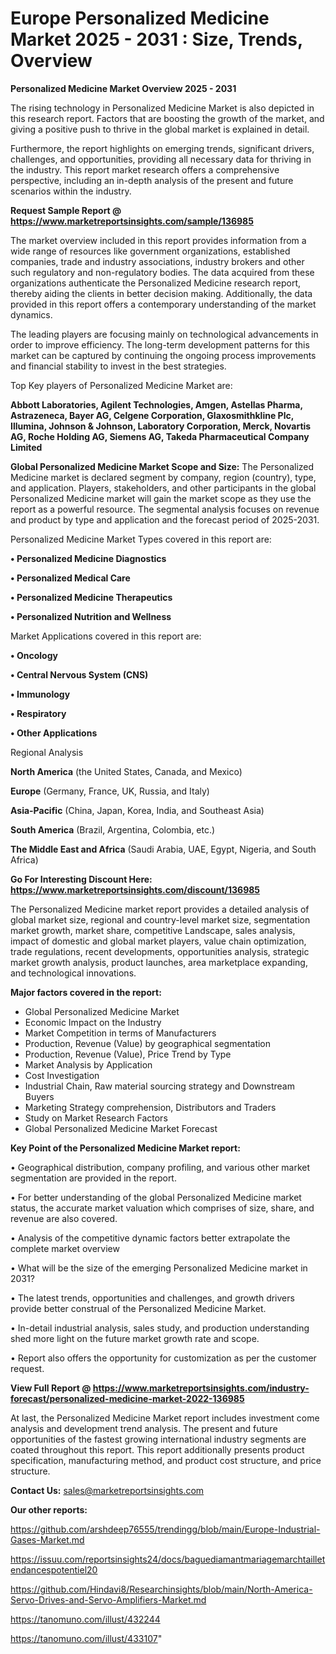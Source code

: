 # Europe Personalized Medicine Market 2025 - 2031 : Size, Trends, Overview

<Strong> Personalized Medicine Market Overview 2025 - 2031</strong>

The rising technology in Personalized Medicine Market is also depicted in this research report. Factors that are boosting the growth of the market, and giving a positive push to thrive in the global market is explained in detail.

Furthermore, the report highlights on emerging trends, significant drivers, challenges, and opportunities, providing all necessary data for thriving in the industry. This report market research offers a comprehensive perspective, including an in-depth analysis of the present and future scenarios within the industry.

<strong>Request Sample Report @ <a href=https://www.marketreportsinsights.com/sample/136985>https://www.marketreportsinsights.com/sample/136985</a></strong>

The market overview included in this report provides information from a wide range of resources like government organizations, established companies, trade and industry associations, industry brokers and other such regulatory and non-regulatory bodies. The data acquired from these organizations authenticate the Personalized Medicine research report, thereby aiding the clients in better decision making. Additionally, the data provided in this report offers a contemporary understanding of the market dynamics.

The leading players are focusing mainly on technological advancements in order to improve efficiency. The long-term development patterns for this market can be captured by continuing the ongoing process improvements and financial stability to invest in the best strategies.

Top Key players of Personalized Medicine Market are:

<strong>Abbott Laboratories, Agilent Technologies, Amgen, Astellas Pharma, Astrazeneca, Bayer AG, Celgene Corporation, Glaxosmithkline Plc, Illumina, Johnson & Johnson, Laboratory Corporation, Merck, Novartis AG, Roche Holding AG, Siemens AG, Takeda Pharmaceutical Company Limited</strong>

<strong><b>Global Personalized Medicine Market Scope and Size:</b></strong>
The Personalized Medicine market is declared segment by company, region (country), type, and application. Players, stakeholders, and other participants in the global Personalized Medicine market will gain the market scope as they use the report as a powerful resource. The segmental analysis focuses on revenue and product by type and application and the forecast period of 2025-2031.

Personalized Medicine Market Types covered in this report are:

<strong>• Personalized Medicine Diagnostics

• Personalized Medical Care

• Personalized Medicine Therapeutics

• Personalized Nutrition and Wellness</strong>

Market Applications covered in this report are:

<strong>• Oncology

• Central Nervous System (CNS)

• Immunology

• Respiratory

• Other Applications</strong> 

Regional Analysis

<strong>North America</strong> (the United States, Canada, and Mexico)

<strong>Europe</strong> (Germany, France, UK, Russia, and Italy)

<strong>Asia-Pacific</strong> (China, Japan, Korea, India, and Southeast Asia)

<strong>South America</strong> (Brazil, Argentina, Colombia, etc.)

<strong>The Middle East and Africa</strong> (Saudi Arabia, UAE, Egypt, Nigeria, and South Africa)

<strong>Go For Interesting Discount Here: <a href=https://www.marketreportsinsights.com/discount/136985>https://www.marketreportsinsights.com/discount/136985</a></strong>

The Personalized Medicine market report provides a detailed analysis of global market size, regional and country-level market size, segmentation market growth, market share, competitive Landscape, sales analysis, impact of domestic and global market players, value chain optimization, trade regulations, recent developments, opportunities analysis, strategic market growth analysis, product launches, area marketplace expanding, and technological innovations.

<strong><b>Major factors covered in the report:</b></strong>
<ul>
  <li>Global Personalized Medicine Market </li>
  <li>Economic Impact on the Industry</li>
  <li>Market Competition in terms of Manufacturers</li>
  <li>Production, Revenue (Value) by geographical segmentation</li>
  <li>Production, Revenue (Value), Price Trend by Type</li>
  <li>Market Analysis by Application</li>
  <li>Cost Investigation</li>
  <li>Industrial Chain, Raw material sourcing strategy and Downstream Buyers</li>
  <li>Marketing Strategy comprehension, Distributors and Traders</li>
  <li>Study on Market Research Factors</li>
  <li>Global Personalized Medicine Market Forecast</li>
</ul>

<strong><b>Key Point of the Personalized Medicine Market report:</b></strong>

• Geographical distribution, company profiling, and various other market segmentation are provided in the report.

• For better understanding of the global Personalized Medicine market status, the accurate market valuation which comprises of size, share, and revenue are also covered.

• Analysis of the competitive dynamic factors better extrapolate the complete market overview

• What will be the size of the emerging Personalized Medicine market in 2031?

• The latest trends, opportunities and challenges, and growth drivers provide better construal of the Personalized Medicine Market.

• In-detail industrial analysis, sales study, and production understanding shed more light on the future market growth rate and scope.

• Report also offers the opportunity for customization as per the customer request.

<strong><b>View Full Report @ <a href=https://www.marketreportsinsights.com/industry-forecast/personalized-medicine-market-2022-136985>https://www.marketreportsinsights.com/industry-forecast/personalized-medicine-market-2022-136985</a></b></strong>


At last, the Personalized Medicine Market report includes investment come analysis and development trend analysis. The present and future opportunities of the fastest growing international industry segments are coated throughout this report. This report additionally presents product specification, manufacturing method, and product cost structure, and price structure.

<strong>Contact Us:</strong>
sales@marketreportsinsights.com

<strong>Our other reports:</strong>

<a href=https://github.com/arshdeep76555/trendingg/blob/main/Europe-Industrial-Gases-Market.md>https://github.com/arshdeep76555/trendingg/blob/main/Europe-Industrial-Gases-Market.md</a>

<a href=https://issuu.com/reportsinsights24/docs/baguediamantmariagemarchtailletendancespotentiel20>https://issuu.com/reportsinsights24/docs/baguediamantmariagemarchtailletendancespotentiel20</a>

<a href=https://github.com/Hindavi8/Researchinsights/blob/main/North-America-Servo-Drives-and-Servo-Amplifiers-Market.md>https://github.com/Hindavi8/Researchinsights/blob/main/North-America-Servo-Drives-and-Servo-Amplifiers-Market.md</a>

<a href=https://tanomuno.com/illust/432244>https://tanomuno.com/illust/432244</a>

<a href=https://tanomuno.com/illust/433107>https://tanomuno.com/illust/433107</a>"
